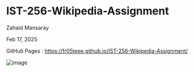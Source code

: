 # IST-256-Wikipedia-Assignment

Zahaid Mansaray 

Feb 17, 2025

GitHub Pages :  https://fr05teee.github.io/IST-256-Wikipedia-Assignment/

![image](https://github.com/user-attachments/assets/03b74f5b-b0a1-4076-aae7-9af897f29b34)
